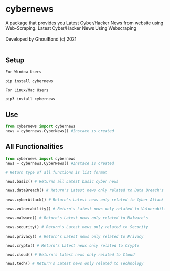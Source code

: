 <h1>cybernews</h1>
A package that provides you Latest Cyber/Hacker News from website using Web-Scraping.
Latest Cyber/Hacker News Using Webscraping<br><br>
Developed by GhoulBond (c) 2021<br><br>

<h2>Setup</h2>

``
For Window Users
``

```python
pip install cybernews 
```

``
For Linux/Mac Users
``

```python
pip3 install cybernews
```

<h2>Use</h2>

```python
from cybernews import cybernews
news = cybernews.CyberNews() #Instace is created
```

<h2>All Functionalities</h2>

```python
from cybernews import cybernews
news = cybernews.CyberNews() #Instace is created

# Return type of all functions is list format

news.basic() # Returns all Latest basic cyber news

news.dataBreach() # Return's Latest news only related to Data Breach's

news.cyberAttack() # Return's Latest news only related to Cyber Attack's

news.vulnerability() # Return's Latest news only related to Vulnerabilities

news.malware() # Return's Latest news only related to Malware's

news.security() # Return's Latest news only related to Security

news.privacy() # Return's Latest news only related to Privacy

news.crypto() # Return's Latest news only related to Crypto

news.cloud() # Return's Latest news only related to Cloud

news.tech() # Return's Latest news only related to Technology
```